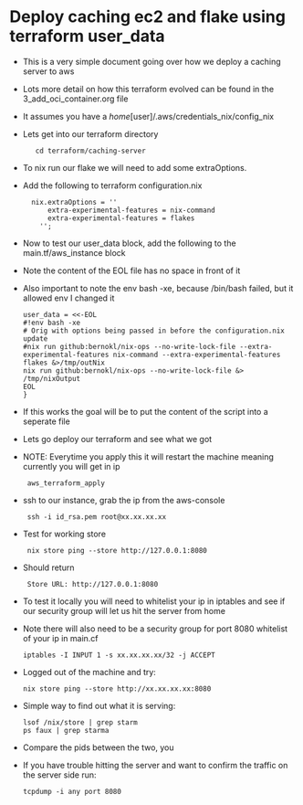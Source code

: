 # Deploy caching ec2 and flake using terraform user_data

-   This is a very simple document going over how we deploy a caching server to aws
-   Lots more detail on how this terraform evolved can be found in the 3_add_oci_container.org file
-   It assumes you have a *home*[user]/.aws/credentials_nix/config_nix
-   Lets get into our terraform directory

           cd terraform/caching-server

-   To nix run our flake we will need to add some extraOptions.
-   Add the following to terraform configuration.nix

          nix.extraOptions = ''
              extra-experimental-features = nix-command
              extra-experimental-features = flakes
            '';

-   Now to test our user_data block, add the following to the main.tf/aws_instance block
-   Note the content of the EOL file has no space in front of it
-   Also important to note the env bash -xe, because /bin/bash failed, but it allowed env I changed it

        user_data = <<-EOL
        #!env bash -xe
        # Orig with options being passed in before the configuration.nix update
        #nix run github:bernokl/nix-ops --no-write-lock-file --extra-experimental-features nix-command --extra-experimental-features flakes &>/tmp/outNix
        nix run github:bernokl/nix-ops --no-write-lock-file &> /tmp/nixOutput 
        EOL
        }

-   If this works the goal will be to put the content of the script into a seperate file
-   Lets go deploy our terraform and see what we got
-   NOTE: Everytime you apply this it will restart the machine meaning currently you will get in ip

         aws_terraform_apply

-   ssh to our instance, grab the ip from the aws-console

         ssh -i id_rsa.pem root@xx.xx.xx.xx 

-   Test for working store

         nix store ping --store http://127.0.0.1:8080 

-   Should return

         Store URL: http://127.0.0.1:8080

-   To test it locally you will need to whitelist your ip in iptables and see if our security group will let us hit the server from home
-   Note there will also need to be a security group for port 8080 whitelist of your ip in main.cf

        iptables -I INPUT 1 -s xx.xx.xx.xx/32 -j ACCEPT

-   Logged out of the machine and try:

        nix store ping --store http://xx.xx.xx.xx:8080 

-   Simple way to find out what it is serving:

        lsof /nix/store | grep starm
        ps faux | grep starma

-   Compare the pids between the two, you
-   If you have trouble hitting the server and want to confirm the traffic on the server side run:

        tcpdump -i any port 8080

